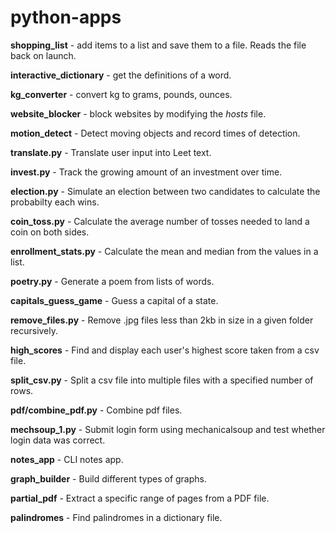 # python-apps
<b>shopping_list</b> - add items to a list and save them to a file. Reads the file back on launch.

<b>interactive_dictionary</b> - get the definitions of a word.

<b>kg_converter</b> - convert kg to grams, pounds, ounces.

<b>website_blocker</b> - block websites by modifying the <i>hosts</i> file.

<b>motion_detect</b> - Detect moving objects and record times of detection.

<b>translate.py</b> - Translate user input into Leet text.

<b>invest.py</b> - Track the growing amount of an investment over time.

<b>election.py</b> - Simulate an election between two candidates to calculate the probabilty each wins.

<b>coin_toss.py</b> - Calculate the average number of tosses needed to land a coin on both sides.

<b>enrollment_stats.py</b> - Calculate the mean and median from the values in a list.

<b>poetry.py</b> - Generate a poem from lists of words.

<b>capitals_guess_game</b> - Guess a capital of a state.

<b>remove_files.py</b> - Remove .jpg files less than 2kb in size in a given folder recursively.

<b>high_scores</b> - Find and display each user's highest score taken from a csv file.

<b>split_csv.py</b> - Split a csv file into multiple files with a specified number of rows.

<b>pdf/combine_pdf.py</b> - Combine pdf files.

<b>mechsoup_1.py</b> - Submit login form using mechanicalsoup and test whether login data was correct.

<b>notes_app</b> - CLI notes app.

<b>graph_builder</b> - Build different types of graphs.

<b>partial_pdf</b> - Extract a specific range of pages from a PDF file.

<b>palindromes</b> - Find palindromes in a dictionary file.